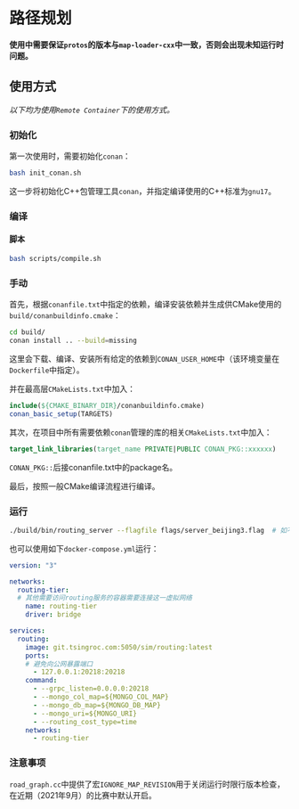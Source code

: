 # 路径规划

**使用中需要保证`protos`的版本与`map-loader-cxx`中一致，否则会出现未知运行时问题。**

## 使用方式

*以下均为使用`Remote Container`下的使用方式。*

### 初始化

第一次使用时，需要初始化`conan`：
```bash
bash init_conan.sh
```
这一步将初始化C++包管理工具`conan`，并指定编译使用的C++标准为`gnu17`。

### 编译

#### 脚本

```bash
bash scripts/compile.sh
```

### 手动

首先，根据`conanfile.txt`中指定的依赖，编译安装依赖并生成供CMake使用的`build/conanbuildinfo.cmake`：
```bash
cd build/
conan install .. --build=missing
```
这里会下载、编译、安装所有给定的依赖到`CONAN_USER_HOME`中（该环境变量在`Dockerfile`中指定）。

并在最高层`CMakeLists.txt`中加入：
```cmake
include(${CMAKE_BINARY_DIR}/conanbuildinfo.cmake)
conan_basic_setup(TARGETS)
```

其次，在项目中所有需要依赖`conan`管理的库的相关`CMakeLists.txt`中加入：
```cmake
target_link_libraries(target_name PRIVATE|PUBLIC CONAN_PKG::xxxxxx)
```
`CONAN_PKG::`后接conanfile.txt中的package名。

最后，按照一般CMake编译流程进行编译。

### 运行

```bash
./build/bin/routing_server --flagfile flags/server_beijing3.flag  # 如不使用flagfile，参考flagfile中的方式输入参数
```

也可以使用如下`docker-compose.yml`运行：
```yml
version: "3"

networks:
  routing-tier:
  # 其他需要访问routing服务的容器需要连接这一虚拟网络
    name: routing-tier
    driver: bridge

services:
  routing:
    image: git.tsingroc.com:5050/sim/routing:latest
    ports:
    # 避免向公网暴露端口
      - 127.0.0.1:20218:20218
    command:
      - --grpc_listen=0.0.0.0:20218
      - --mongo_col_map=${MONGO_COL_MAP}
      - --mongo_db_map=${MONGO_DB_MAP}
      - --mongo_uri=${MONGO_URI}
      - --routing_cost_type=time
    networks:
      - routing-tier
```

### 注意事项
`road_graph.cc`中提供了宏`IGNORE_MAP_REVISION`用于关闭运行时限行版本检查，在近期（2021年9月）的比赛中默认开启。

